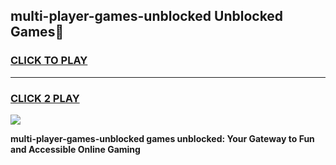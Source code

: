 
## multi-player-games-unblocked Unblocked Games👋
<h3>
<a href="https://news.freeplayer.one?title=multi-player-games-unblocked&ref=16F">CLICK TO PLAY</a></h3>
<hr>

<h3>
<a href="https://news.freeplayer.one?title=multi-player-games-unblocked&ref=16F">CLICK 2 PLAY</a>
  
</h3>

<a href="https://news.freeplayer.one?title=multi-player-games-unblocked&ref=16F/"><img src="https://clearcache.store/games.png"></a>


**multi-player-games-unblocked games unblocked: Your Gateway to Fun and Accessible Online Gaming**

